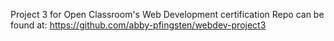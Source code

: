 Project 3 for Open Classroom's Web Development certification
Repo can be found at: https://github.com/abby-pfingsten/webdev-project3
